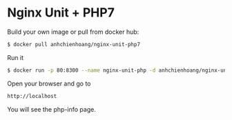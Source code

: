 # Nginx Unit + PHP7

Build your own image or pull from docker hub:
```bash
$ docker pull anhchienhoang/nginx-unit-php7
```

Run it
```bash
$ docker run -p 80:8300 --name nginx-unit-php -d anhchienhoang/nginx-unit-php7
```

Open your browser and go to
```bash
http://localhost
```

You will see the php-info page.


